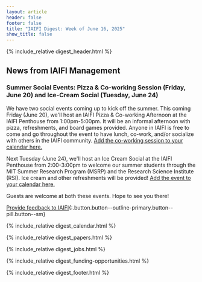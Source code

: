 ```yaml
---
layout: article
header: false
footer: false
title: "IAIFI Digest: Week of June 16, 2025"
show_title: false
--- 
```


{% include_relative digest_header.html %}

## News from IAIFI Management

### Summer Social Events: Pizza & Co-working Session (Friday, June 20) and Ice-Cream Social (Tuesday, June 24)

We have two social events coming up to kick off the summer. This coming Friday (June 20), we'll host an IAIFI Pizza & Co-working Afternoon at the IAIFI Penthouse from 1:00pm-5:00pm. It will be an informal afternoon with pizza, refreshments, and board games provided. Anyone in IAIFI is free to come and go throughout the event to have lunch, co-work, and/or socialize with others in the IAIFI community. [Add the co-working session to your calendar here.](https://calendar.google.com/calendar/event?action=TEMPLATE&tmeid=MjA0cGc2bW1xNzkwZWtnN3Z0OGVrOGs0cmcgcDcxb2tybHAxZWJvazFpMjdtc2gzZm9kdThAZw&tmsrc=p71okrlp1ebok1i27msh3fodu8%40group.calendar.google.com)

Next Tuesday (June 24), we'll host an Ice Cream Social at the IAIFI Penthouse from 2:00-3:00pm to welcome our summer students through the MIT Summer Research Program (MSRP) and the Research Science Institute (RSI). Ice cream and other refreshments will be provided! [Add the event to your calendar here.](https://calendar.google.com/calendar/event?action=TEMPLATE&tmeid=MzQ3cjByMDI3cXEwNjliaGRjNHVnNzEyaWxfMjAyNTA2MTBUMTgwMDAwWiBwNzFva3JscDFlYm9rMWkyN21zaDNmb2R1OEBn&tmsrc=p71okrlp1ebok1i27msh3fodu8%40group.calendar.google.com)

Guests are welcome at both these events. Hope to see you there!

[Provide feedback to IAIFI](https://forms.gle/hk2mrqjaLY8nCZrE6){:.button.button--outline-primary.button--pill.button--sm}

{% include_relative digest_calendar.html %}

{% include_relative digest_papers.html %}
 
{% include_relative digest_jobs.html %}

{% include_relative digest_funding-opportunities.html %}

{% include_relative digest_footer.html %}
